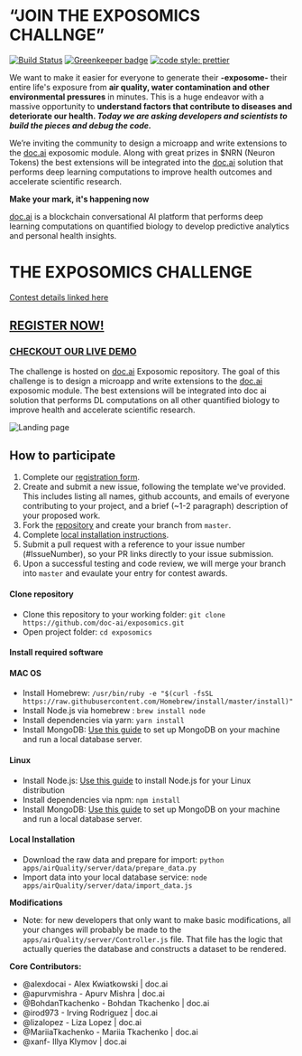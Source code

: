 # **“JOIN THE EXPOSOMICS CHALLNGE”**

[![Build Status](https://travis-ci.org/doc-ai/exposomics.svg?branch=master)](https://travis-ci.org/doc-ai/exposomics)
[![Greenkeeper badge](https://badges.greenkeeper.io/doc-ai/exposomics.svg)](https://greenkeeper.io/)
[![code style: prettier](https://img.shields.io/badge/code_style-prettier-ff69b4.svg?style=flat-square)](https://github.com/prettier/prettier)

We want to make it easier for everyone to generate their **-exposome-** their entire life's exposure from **air quality, water contamination and other environmental pressures** in minutes.
This is a huge endeavor with a massive opportunity to **understand factors that contribute to diseases and deteriorate our health. _Today we are asking developers and scientists to build the pieces and debug the code._** 

We’re inviting the community to design a microapp and write extensions to the [doc.ai](https://doc.ai/) exposomic module. Along with great prizes in $NRN (Neuron Tokens) the best extensions will be integrated into the [doc.ai](https://doc.ai/) solution that performs deep learning computations to improve health outcomes and accelerate scientific research.

**Make your mark, it's happening now**

[doc.ai](https://doc.ai/) is a blockchain conversational AI platform that performs deep learning computations on quantified biology to develop predictive analytics and personal health insights.


# **THE EXPOSOMICS CHALLENGE**
[Contest details linked here](https://doc-ai.github.io/exposomics/manual/details.html)

## [REGISTER NOW!](https://goo.gl/forms/nz7YyYDi4mnir2At2)

### [CHECKOUT OUR LIVE DEMO](https://exposomics.doc.ai)

The challenge is hosted on [doc.ai](https://doc.ai/) Exposomic repository. The goal of this challenge is to design a microapp and write extensions to the [doc.ai](https://doc.ai/) exposomic module. The best extensions will be integrated into doc ai solution that performs DL computations on all other quantified biology to improve health and accelerate scientific research.

![Landing page](https://doc-ai.github.io/exposomics/manual/asset/expo.gif)

## How to participate
1. Complete our [registration form](https://goo.gl/forms/hZX1r5CIHJC76vBA3). 
2. Create and submit a new issue, following the template we've provided. This includes listing all names, github accounts, and emails of everyone contributing to your project, and a brief (~1-2 paragraph) description of your proposed work.
3. Fork the [repository](https://github.com/doc-ai/exposomics) and create your branch from `master`.
4. Complete [local installation instructions](https://github.com/doc-ai/exposomics/blob/master/README.md#local-installation).
5. Submit a pull request with a reference to your issue number (#IssueNumber), so your PR links directly to your issue submission.
6. Upon a successful testing and code review, we will merge your branch into `master` and evaulate your entry for contest awards.

#### Clone repository
- Clone this repository to your working folder: `git clone https://github.com/doc-ai/exposomics.git`
- Open project folder: `cd exposomics`

#### Install required software

#### MAC OS
- Install Homebrew: `/usr/bin/ruby -e "$(curl -fsSL https://raw.githubusercontent.com/Homebrew/install/master/install)"`
- Install Node.js via homebrew : `brew install node`
- Install dependencies via yarn: `yarn install`
- Install MongoDB: [Use this guide](https://docs.mongodb.com/getting-started/shell/installation/) to set up MongoDB on your machine and run a local database server.

#### Linux
- Install Node.js: [Use this guide](https://nodejs.org/en/download/package-manager/) to install Node.js for your Linux distribution
- Install dependencies via npm: `npm install`
- Install MongoDB: [Use this guide](https://docs.mongodb.com/getting-started/shell/installation/) to set up MongoDB on your machine and run a local database server.

#### Local Installation
- Download the raw data and prepare for import: `python apps/airQuality/server/data/prepare_data.py`
- Import data into your local database service: `node apps/airQuality/server/data/import_data.js`
<!-- - If you will add your own data source (instead of using our Air Quality data), we have example scripts used for our database at `apps/airQuality/server/data/prepare_data.py` -->

**Modifications**
- Note: for new developers that only want to make basic modifications, all your changes will probably be made to the `apps/airQuality/server/Controller.js` file. That file has the logic that actually queries the database and constructs a dataset to be rendered.

**Core Contributors:**
- @alexdocai - 	Alex Kwiatkowski | doc.ai
- @apurvmishra - Apurv Mishra | doc.ai
- @BohdanTkachenko - Bohdan Tkachenko | doc.ai
- @irod973 - Irving Rodriguez | doc.ai
- @lizalopez - Liza Lopez | doc.ai
- @MariiaTkachenko - Mariia Tkachenko | doc.ai
- @xanf- Illya Klymov | doc.ai
